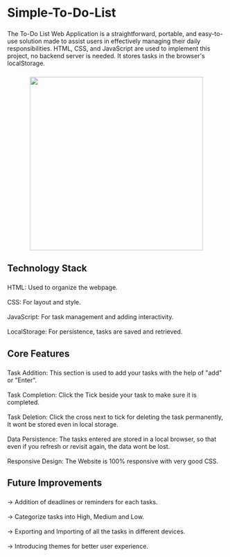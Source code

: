 <h1 align="left">Simple-To-Do-List</h1>

###

<p align="left">The To-Do List Web Application is a straightforward, portable, and easy-to-use solution made to assist users in effectively managing their daily responsibilities. HTML, CSS, and JavaScript are used to implement this project, no backend server is needed. It stores tasks in the browser's localStorage.</p>

###

<div align="center">
  <img height="400" src="[Hello World](https://private-user-images.githubusercontent.com/165806591/398923585-9b64ccb6-00bd-4fc2-83c0-f0043f115703.png?jwt=eyJhbGciOiJIUzI1NiIsInR5cCI6IkpXVCJ9.eyJpc3MiOiJnaXRodWIuY29tIiwiYXVkIjoicmF3LmdpdGh1YnVzZXJjb250ZW50LmNvbSIsImtleSI6ImtleTUiLCJleHAiOjE3MzUyOTc5NTksIm5iZiI6MTczNTI5NzY1OSwicGF0aCI6Ii8xNjU4MDY1OTEvMzk4OTIzNTg1LTliNjRjY2I2LTAwYmQtNGZjMi04M2MwLWYwMDQzZjExNTcwMy5wbmc_WC1BbXotQWxnb3JpdGhtPUFXUzQtSE1BQy1TSEEyNTYmWC1BbXotQ3JlZGVudGlhbD1BS0lBVkNPRFlMU0E1M1BRSzRaQSUyRjIwMjQxMjI3JTJGdXMtZWFzdC0xJTJGczMlMkZhd3M0X3JlcXVlc3QmWC1BbXotRGF0ZT0yMDI0MTIyN1QxMTA3MzlaJlgtQW16LUV4cGlyZXM9MzAwJlgtQW16LVNpZ25hdHVyZT0yNTFiMjA1NWZmMzFmYjBhMTdiNzJmMmIzMDZmZDY0Y2Q4M2Q5NjBjMzMwMzYzZDFlNmQwYjgzZDMzYmFhOWY4JlgtQW16LVNpZ25lZEhlYWRlcnM9aG9zdCJ9.GHONby6Cs4pE7fVVGJcY_lqoQQcj8XLNPSBiw-qt9Mw)"  />
</div>

###

<h2 align="left">Technology Stack</h2>

###

<p align="left">HTML: Used to organize the webpage.<br><br>CSS: For layout and style.<br><br>JavaScript: For task management and adding interactivity.<br><br>LocalStorage: For persistence, tasks are saved and retrieved.</p>

###

<h2 align="left">Core Features</h2>

###

<p align="left">Task Addition: This section is used to add your tasks with the help of "add" or "Enter".<br><br>Task Completion: Click the Tick beside your task to make sure it is completed.<br><br>Task Deletion: Click the cross next to tick for deleting the task permanently, It wont be stored even in local storage.<br><br>Data Persistence: The tasks entered are stored in a local browser, so that even if you refresh or revisit again, the data wont be lost.<br><br>Responsive Design: The Website is 100% responsive with very good CSS.</p>

###

<h2 align="left">Future Improvements</h2>

###

<p align="left">-> Addition of deadlines or reminders for each tasks.<br><br>-> Categorize tasks into High, Medium and Low.<br><br>-> Exporting and Importing of all the tasks in different devices.<br><br>-> Introducing themes for better user experience.</p>

###
